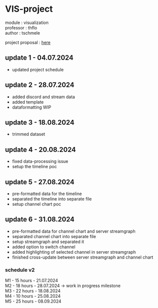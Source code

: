 # VIS-project
module : visualization \
professor : thflo \
author : tschmele 

project proposal : [here](https://github.com/tschmele/VIS-project/blob/main/documents/tschmele_project_proposal.pdf)



## update 1 - 04.07.2024
- updated project schedule

## update 2 - 28.07.2024
- added discord and stream data
- added template
- dataformatting WIP

## update 3 - 18.08.2024
- trimmed dataset

## update 4 - 20.08.2024
- fixed data-processing issue
- setup the timeline poc

## update 5 - 27.08.2024
- pre-formatted data for the timeline
- separated the timeline into separate file
- setup channel chart poc

## update 6 - 31.08.2024
- pre-formatted data for channel chart and server streamgraph
- separated channel chart into separate file
- setup streamgraph and separated it
- added option to switch channel
- added highlighting of selected channel in server streamgraph
- finished cross-update between server streamgraph and channel chart

### schedule v2
M1 - 15 hours - 21.07.2024\
M2 - 18 hours - 28.07.2024 -> work in progress milestone\
M3 - 22 hours - 18.08.2024\
M4 - 10 hours - 25.08.2024\
M5 - 25 hours - 08.09.2024

